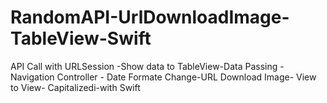 # RandomAPI-UrlDownloadImage-TableView-Swift
API Call with URLSession -Show data to TableView-Data Passing - Navigation Controller - Date Formate Change-URL Download Image- View to View- Capitalizedi-with Swift
